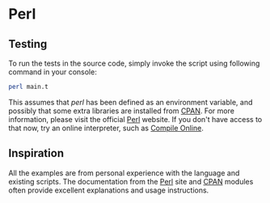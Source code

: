 # Perl

## Testing

To run the tests in the source code, simply invoke the script using following command in your console:

```sh
perl main.t
```

This assumes that *perl* has been defined as an environment variable, and possibly that some extra libraries are installed from [CPAN].
For more information, please visit the official [Perl] website.  If you don't have access to that now, try an online interpreter, such as [Compile Online].

## Inspiration

All the examples are from personal experience with the language and existing scripts.
The documentation from the [Perl] site and [CPAN] modules often provide excellent explanations and usage instructions.

[CPAN]: http://search.cpan.org/ "The CPAN Search Site - search.cpan.org"
[Perl]: http://www.perl.org/ "The Perl Programming Language - www.perl.org"
[Compile Online]: http://www.compileonline.com/execute_perl_online.php "Compile Online - Execute Perl Script Online"
